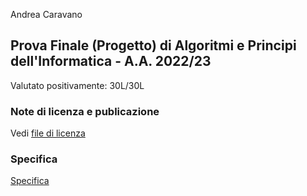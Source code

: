 Andrea Caravano

## Prova Finale (Progetto) di Algoritmi e Principi dell'Informatica - A.A. 2022/23

Valutato positivamente: 30L/30L

### Note di licenza e publicazione

Vedi [file di licenza](LICENSE)

### Specifica

[Specifica](specifica/2022_2023.pdf)